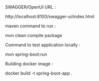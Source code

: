 SWAGGER/OpenUI URL  : 

http://localhost:8100/swagger-ui/index.html

maven command to run :


mvn clean  compile package

Command to test application locally  :

mvn spring-boot:run

Building docker image :

docker build -t spring-boot-app .